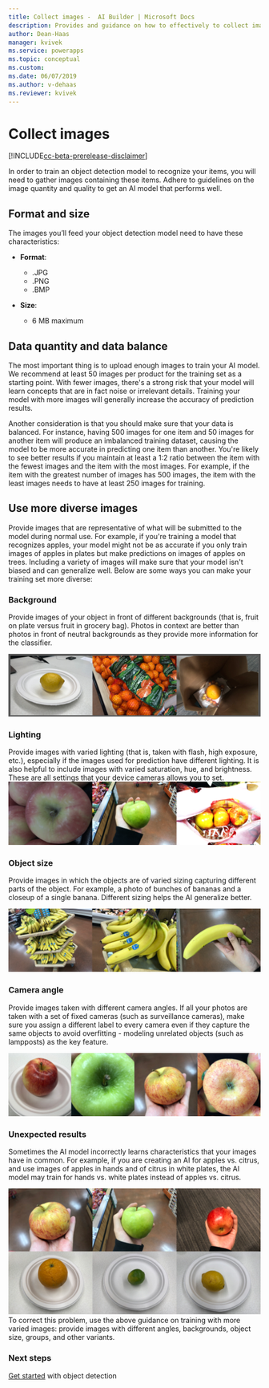 ```yaml
---
title: Collect images -  AI Builder | Microsoft Docs
description: Provides and guidance on how to effectively to collect images to to build an object detection model AI Builder.
author: Dean-Haas
manager: kvivek
ms.service: powerapps
ms.topic: conceptual
ms.custom: 
ms.date: 06/07/2019
ms.author: v-dehaas
ms.reviewer: kvivek
---
```


# Collect images

[!INCLUDE[cc-beta-prerelease-disclaimer](./includes/cc-beta-prerelease-disclaimer.md)]

In order to train an object detection model to recognize your items, you will need to gather images containing these items. Adhere to guidelines on the image quantity and quality to get an AI model that performs well.

## Format and size

The images you’ll feed your object detection model need to have these characteristics:

- **Format**:

  - .JPG
  - .PNG
  - .BMP
- **Size**:
  - 6 MB maximum

## Data quantity and data balance

The most important thing is to upload enough images to train your AI model. We recommend at least 50 images per product for the training set as a starting point. With fewer images, there's a strong risk that your model will learn concepts that are in fact noise or irrelevant details. Training your model with more images will generally increase the accuracy of prediction results.

Another consideration is that you should make sure that your data is balanced. For instance, having 500 images for one item and 50 images for another item will produce an imbalanced training dataset, causing the model to be more accurate in predicting one item than another. You're likely to see better results if you maintain at least a 1:2 ratio between the item with the fewest images and the item with the most images. For example, if the item with the greatest number of images has 500 images, the item with the least images needs to have at least 250 images for training.

## Use more diverse images

Provide images that are representative of what will be submitted to the model during normal use. For example, if you're training a model that recognizes apples, your model might not be as accurate if you only train images of apples in plates but make predictions on images of apples on trees. Including a variety of images will make sure that your model isn't biased and can generalize well. Below are some ways you can make your training set more diverse:

### Background 

Provide images of your object in front of different backgrounds (that is, fruit on plate versus fruit in grocery bag). Photos in context are better than photos in front of neutral backgrounds as they provide more information for the classifier.

![Image backgrounds](media/image-background.png "Image backgrounds")

### Lighting

Provide images with varied lighting (that is, taken with flash, high exposure, etc.), especially if the images used for prediction have different lighting. It is also helpful to include images with varied saturation, hue, and brightness. These are all settings that your device cameras allows you to set.
![Image lighting](media/image-lighting.png "Image lighting")

### Object size

Provide images in which the objects are of varied sizing capturing different parts of the object. For example, a photo of bunches of bananas and a closeup of a single banana. Different sizing helps the AI generalize better.

![Object sizes](media/image-object-size.png "Object sizes")

### Camera angle

Provide images taken with different camera angles. If all your photos are taken with a set of fixed cameras (such as surveillance cameras), make sure you assign a different label to every camera even if they capture the same objects to avoid overfitting - modeling unrelated objects (such as lampposts) as the key feature.

![Camera angles](media/image-camera-angle.png "Camera angles")

### Unexpected results

Sometimes the AI model incorrectly learns characteristics that your images have in common. For example, if you are creating an AI for apples vs. citrus, and use images of apples in hands and of citrus in white plates, the AI model may train for hands vs. white plates instead of apples vs. citrus.

![Unexpected results](media/image-unexpected-results.png "Unexpected results")
To correct this problem, use the above guidance on training with more varied images: provide images with different angles, backgrounds, object size, groups, and other variants.

### Next steps

[Get started](get-started-with-object-detection.md) with object detection

